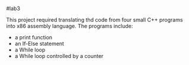 #lab3

This project required translating thd code from four small C++ programs into x86 assembly language. The programs include:
- a print function
- an If-Else statement
- a While loop
- a While loop controlled by a counter
